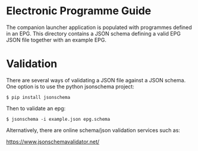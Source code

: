 # Electronic Programme Guide

The companion launcher application is populated with programmes defined in an EPG.
This directory contains a JSON schema defining a valid EPG JSON file together with an example EPG.

# Validation

There are several ways of validating a JSON file against a JSON schema. One option is to use the python jsonschema project:

`$ pip install jsonschema`

Then to validate an epg:

`$ jsonschema -i example.json epg.schema`

Alternatively, there are online schema/json validation services such as:

https://www.jsonschemavalidator.net/

